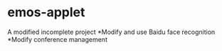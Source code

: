 # emos-applet
A modified incomplete project
*Modify and use Baidu face recognition
*Modify conference management

